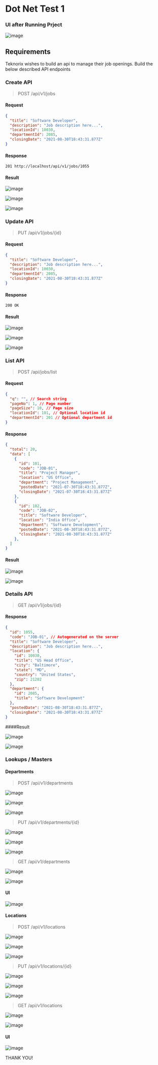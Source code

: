 # Dot Net Test 1

### UI after Running Prject
![image](https://github.com/Sudo-Aditya/Jobs/assets/81794467/23fcac00-9368-4b1b-9a30-13a4fb9e38af)


## Requirements

Teknorix wishes to build an api to manage their job openings. Build the below described API endpoints

### Create API
> POST /api/v1/jobs

#### Request
```json
{
  "title": "Software Developer",
  "description": "Job description here...",
  "locationId": 10030,
  "departmentId": 2085,
  "closingDate": "2021-08-30T18:43:31.877Z"
}
```

#### Response
```
201 http://localhost/api/v1/jobs/1055
```


#### Result

![image](https://github.com/Sudo-Aditya/Jobs/assets/81794467/49126bd9-c3e3-4cac-a374-a7a6da28c0e9)

![image](https://github.com/Sudo-Aditya/Jobs/assets/81794467/884556ba-6803-46e6-9402-0c5f7e6db84c)

![image](https://github.com/Sudo-Aditya/Jobs/assets/81794467/ae370f06-e6e4-4f7d-b5f7-26ceba1d0c01)


### Update API
> PUT /api/v1/jobs/{id}

#### Request
```json
{
  "title": "Software Developer",
  "description": "Job description here...",
  "locationId": 10030,
  "departmentId": 2085,
  "closingDate": "2021-08-30T18:43:31.877Z"
}
```

#### Response
```
200 OK
```


#### Result

![image](https://github.com/Sudo-Aditya/Jobs/assets/81794467/c262c89d-67f4-4314-a36d-121d069c3ef2)

![image](https://github.com/Sudo-Aditya/Jobs/assets/81794467/d83d39f3-be10-4632-ade2-b4824233693c)

![image](https://github.com/Sudo-Aditya/Jobs/assets/81794467/46d91742-0c1b-41c9-8d04-db270c8c23a3)


### List API
> POST /api/jobs/list

#### Request
```json
{
  "q": "", // Search string
  "pageNo": 1, // Page number
  "pageSize": 10, // Page size
  "locationId": 101, // Optional location id
  "departmentId": 201 // Optional department id
}
```

#### Response
```json
{
  "total": 20,
  "data": [
    {
      "id": 101,
      "code": "JOB-01",
      "title": "Project Manager",
      "location": "US Office",
      "department": "Project Management",
      "postedDate": "2021-07-30T18:43:31.877Z",
      "closingDate": "2021-07-30T18:43:31.877Z"
    },
    {
      "id": 102,
      "code": "JOB-02",
      "title": "Software Developer",
      "location": "India Office",
      "department": "Software Development",
      "postedDate": "2021-08-30T18:43:31.877Z",
      "closingDate": "2021-08-30T18:43:31.877Z"
    },
  ]
}
```


#### Result

![image](https://github.com/Sudo-Aditya/Jobs/assets/81794467/e4955b0a-2622-405d-a2d2-929d8e964eee)

![image](https://github.com/Sudo-Aditya/Jobs/assets/81794467/5f28fa5d-6c71-431c-bda6-34b96fe4691e)


### Details API
> GET /api/v1/jobs/{id}

#### Response
```json
{
  "id": 1055,
  "code": "JOB-01", // Autogenerated on the server
  "title": "Software Developer",
  "description": "Job description here...",
  "location": {
    "id": 10030,
    "title": "US Head Office",
    "city": "Baltimore",
    "state": "MD",
    "country": "United States",
    "zip": 21202
  },
  "department": {
    "id": 2085,
    "title": "Software Development"
  },
  "postedDate": "2021-08-30T18:43:31.877Z",
  "closingDate": "2021-08-30T18:43:31.877Z"
}
```

####Result

![image](https://github.com/Sudo-Aditya/Jobs/assets/81794467/f9abb1b6-e34d-4532-b998-40c4d0d53587)

![image](https://github.com/Sudo-Aditya/Jobs/assets/81794467/d458152d-04e3-49ea-ac14-d69891f5b9aa)


### Lookups / Masters
#### Departments


> POST /api/v1/departments

![image](https://github.com/Sudo-Aditya/Jobs/assets/81794467/f96cb95f-6feb-488b-a53a-9d2565835c41)

![image](https://github.com/Sudo-Aditya/Jobs/assets/81794467/f1c87cdd-4a36-47dc-ab14-5f0654fe0957)

![image](https://github.com/Sudo-Aditya/Jobs/assets/81794467/b0d29923-935b-4f39-ad19-e55bf8e18b3a)



> PUT /api/v1/departments/{id}

![image](https://github.com/Sudo-Aditya/Jobs/assets/81794467/91ac7f85-5269-48b1-bbe6-032001e4dfe4)

![image](https://github.com/Sudo-Aditya/Jobs/assets/81794467/036d2361-2c0d-40db-a8e3-a47829b29e3d)

![image](https://github.com/Sudo-Aditya/Jobs/assets/81794467/323a677f-8f27-433b-9373-ed699feeae2e)



> GET /api/v1/departments

![image](https://github.com/Sudo-Aditya/Jobs/assets/81794467/0e7ef5dc-0860-4a57-9d2a-2e984d346305)

![image](https://github.com/Sudo-Aditya/Jobs/assets/81794467/ab6def91-dd60-4cdb-94d3-6b92367d5756)


#### UI

![image](https://github.com/Sudo-Aditya/Jobs/assets/81794467/1dec46a4-ac7c-4cda-977b-59dc223eeb71)




#### Locations

> POST /api/v1/locations

![image](https://github.com/Sudo-Aditya/Jobs/assets/81794467/7317f6b9-9fb5-4904-bd54-a95cd5cde4ab)

![image](https://github.com/Sudo-Aditya/Jobs/assets/81794467/ec5da6ce-6768-4d97-9230-83d9637d1620)

![image](https://github.com/Sudo-Aditya/Jobs/assets/81794467/1c64fd1f-1774-41b7-9763-69dbd1ccb98d)



> PUT /api/v1/locations/{id}

![image](https://github.com/Sudo-Aditya/Jobs/assets/81794467/582a094f-2733-44d5-8669-d4437ac1bca3)

![image](https://github.com/Sudo-Aditya/Jobs/assets/81794467/7e643a6d-b494-481c-875f-d34bbf54f937)

![image](https://github.com/Sudo-Aditya/Jobs/assets/81794467/5076a4ff-cc11-45a5-8369-5d05a5646a1c)


> GET /api/v1/locations

![image](https://github.com/Sudo-Aditya/Jobs/assets/81794467/b582ecea-9edd-4022-a8f8-084540e0a485)
 
![image](https://github.com/Sudo-Aditya/Jobs/assets/81794467/7e308124-4f7c-43f2-bfe1-3509f528fb63)



#### UI

![image](https://github.com/Sudo-Aditya/Jobs/assets/81794467/dd18f7c4-d552-4279-976d-29e478eb2a7c)

THANK YOU!
